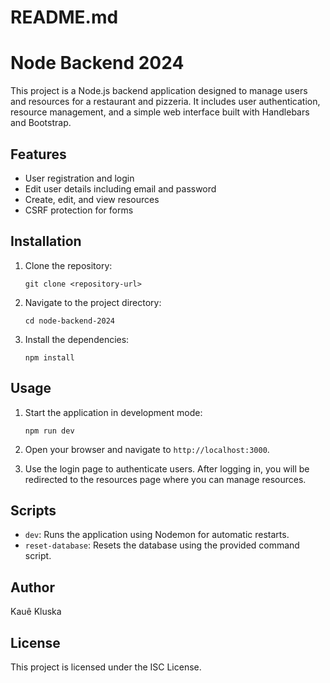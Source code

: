# README.md

# Node Backend 2024

This project is a Node.js backend application designed to manage users and resources for a restaurant and pizzeria. It includes user authentication, resource management, and a simple web interface built with Handlebars and Bootstrap.

## Features

- User registration and login
- Edit user details including email and password
- Create, edit, and view resources
- CSRF protection for forms

## Installation

1. Clone the repository:
   ```
   git clone <repository-url>
   ```

2. Navigate to the project directory:
   ```
   cd node-backend-2024
   ```

3. Install the dependencies:
   ```
   npm install
   ```

## Usage

1. Start the application in development mode:
   ```
   npm run dev
   ```

2. Open your browser and navigate to `http://localhost:3000`.

3. Use the login page to authenticate users. After logging in, you will be redirected to the resources page where you can manage resources.

## Scripts

- `dev`: Runs the application using Nodemon for automatic restarts.
- `reset-database`: Resets the database using the provided command script.

## Author

Kauê Kluska

## License

This project is licensed under the ISC License.